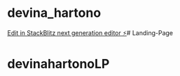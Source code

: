 # devina_hartono

[Edit in StackBlitz next generation editor ⚡️](https://stackblitz.com/~/github.com/Richienv/devina_hartono)# Landing-Page
# devinahartonoLP
